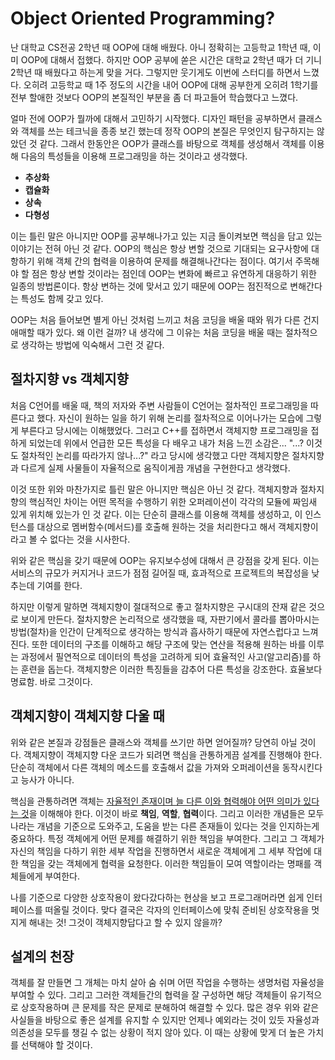 # Object Oriented Programming?
난 대학교 CS전공 2학년 때 OOP에 대해 배웠다. 아니 정확히는 고등학교 1학년 때, 이미 OOP에 대해서 접했다. 하지만 OOP 공부에 쏟은 시간은 대학교 2학년 때가 더 기니 2학년 때 배웠다고 하는게 맞을 거다. 그렇지만 웃기게도 이번에 스터디를 하면서 느꼈다. 오히려 고등학교 때 1주 정도의 시간을 내어 OOP에 대해 공부한게 오히려 1학기를 전부 할애한 것보다 OOP의 본질적인 부분을 좀 더 파고들어 학습했다고 느꼈다.

얼마 전에 OOP가 뭘까에 대해서 고민하기 시작했다. 디자인 패턴을 공부하면서 클래스와 객체를 쓰는 테크닉을 종종 보긴 했는데 정작 OOP의 본질은 무엇인지 탐구하지는 않았던 것 같다. 그래서 한동안은 OOP가 클래스를 바탕으로 객체를 생성해서 객체를 이용해 다음의 특성들을 이용해 프로그래밍을 하는 것이라고 생각했다. 
- **추상화**
- **캡슐화**
- **상속**
- **다형성**

이는 틀린 말은 아니지만 OOP를 공부해나가고 있는 지금 돌이켜보면 핵심을 담고 있는 이야기는 전혀 아닌 것 같다. OOP의 핵심은 항상 변할 것으로 기대되는 요구사항에 대항하기 위해 객체 간의 협력을 이용하여 문제를 해결해나간다는 점이다. 여기서 주목해야 할 점은 항상 변할 것이라는 점인데 OOP는 변화에 빠르고 유연하게 대응하기 위한 일종의 방법론이다. 항상 변하는 것에 맞서고 있기 때문에 OOP는 점진적으로 변해간다는 특성도 함께 갖고 있다.

OOP는 처음 들어보면 별게 아닌 것처럼 느끼고 처음 코딩을 배울 때와 뭐가 다른 건지 애매할 때가 있다. 왜 이런 걸까? 내 생각에 그 이유는 처음 코딩을 배울 때는 절차적으로 생각하는 방법에 익숙해서 그런 것 같다.
## 절차지향 vs 객체지향
처음 C언어를 배울 때, 책의 저자와 주변 사람들이 C언어는 절차적인 프로그래밍을 따른다고 했다. 자신이 원하는 일을 하기 위해 논리를 절차적으로 이어나가는 모습에 그렇게 부른다고 당시에는 이해했었다. 그러고 C++를 접하면서 객체지향 프로그래밍을 접하게 되었는데 위에서 언급한 모든 특성을 다 배우고 내가 처음 느낀 소감은...
"...? 이것도 절차적인 논리를 따라가지 않나...?" 라고 당시에 생각했고 다만 객체지향은 절차지향과 다르게 실제 사물들이 자율적으로 움직이게끔 개념을 구현한다고 생각했다.

이것 또한 위와 마찬가지로 틀린 말은 아니지만 핵심은 아닌 것 같다. 객체지향과 절차지향의 핵심적인 차이는 어떤 목적을 수행하기 위한 오퍼레이션이 각각의 모듈에 짜임새 있게 위치해 있는가 인 것 같다. 이는 단순히 클래스를 이용해 객체를 생성하고, 이 인스턴스를 대상으로 멤버함수(메서드)를 호출해 원하는 것을 처리한다고 해서 객체지향이라고 볼 수 없다는 것을 시사한다.

위와 같은 핵심을 갖기 때문에 OOP는 유지보수성에 대해서 큰 강점을 갖게 된다. 이는 서비스의 규모가 커지거나 코드가 점점 길어질 때, 효과적으로 프로젝트의 복잡성을 낮추는데 기여를 한다.

하지만 이렇게 말하면 객체지향이 절대적으로 좋고 절차지향은 구시대의 잔재 같은 것으로 보이게 만든다. 절차지향은 논리적으로 생각했을 때, 자판기에서 콜라를 뽑아마시는 방법(절차)을 인간이 단계적으로 생각하는 방식과 흡사하기 때문에 자연스럽다고 느껴진다. 또한 데이터의 구조를 이해하고 해당 구조에 맞는 연산을 적용해 원하는 바를 이루는 과정에서 필연적으로 데이터의 특성을 고려하게 되어 효율적인 사고(알고리즘)를 하는 훈련을 돕는다. 객체지향은 이러한 특징들을 감추어 다른 특성을 강조한다. 효율보다 명료함. 바로 그것이다. 

## 객체지향이 객체지향 다울 때
위와 같은 본질과 강점들은 클래스와 객체를 쓰기만 하면 얻어질까? 당연히 아닐 것이다. 객체지향이 객체지향 다운 코드가 되려면 핵심을 관통하게끔 설계를 진행해야 한다. 단순히 객체에서 다른 객체의 메소드를 호출해서 값을 가져와 오퍼레이션을 동작시킨다고 능사가 아니다.

핵심을 관통하려면 객체는 <ins>자율적인 존재이며 늘 다른 이와 협력해야 어떤 의미가 있다는 것</ins>을 이해해야 한다. 이것이 바로 **책임**, **역할**, **협력**이다. 그리고 이러한 개념들은 모두 나라는 개념을 기준으로 도와주고, 도움을 받는 다른 존재들이 있다는 것을 인지하는게 중요하다. 특정 객체에게 어떤 문제를 해결하기 위한 책임을 부여한다. 그리고 그 객체가 자신의 책임을 다하기 위한 세부 작업을 진행하면서 새로운 객체에게 그 세부 작업에 대한 책임을 갖는 객체에게 협력을 요청한다. 이러한 책임들이 모여 역할이라는 명패를 객체들에게 부여한다.

나를 기준으로 다양한 상호작용이 왔다갔다하는 현상을 보고 프로그래머라면 쉽게 인터페이스를 떠올릴 것이다. 맞다 결국은 각자의 인터페이스에 맞춰 준비된 상호작용을 멋지게 해내는 것! 그것이 객체지향답다고 할 수 있지 않을까?

## 설계의 천장
객체를 잘 만들면 그 개체는 마치 살아 숨 쉬며 어떤 작업을 수행하는 생명처럼 자율성을 부여할 수 있다. 그리고 그러한 객체들간의 협력을 잘 구성하면 해당 객체들이 유기적으로 상호작용하며 큰 문제를 작은 문제로 분해하여 해결할 수 있다. 많은 경우 위와 같은 사실들을 바탕으로 좋은 설계를 유지할 수 있지만 언제나 예외라는 것이 있듯 자율성과 의존성을 모두를 챙길 수 없는 상황이 적지 않아 있다. 이 때는 상황에 맞게 더 높은 가치를 선택해야 할 것이다.
